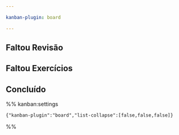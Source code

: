 ```yaml
---

kanban-plugin: board

---
```


## Faltou Revisão



## Faltou Exercícios



## Concluído





%% kanban:settings
```
{"kanban-plugin":"board","list-collapse":[false,false,false]}
```
%%